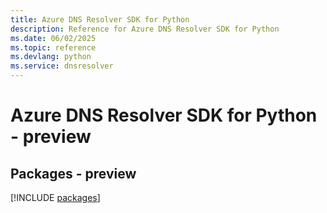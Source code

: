 ```yaml
---
title: Azure DNS Resolver SDK for Python
description: Reference for Azure DNS Resolver SDK for Python
ms.date: 06/02/2025
ms.topic: reference
ms.devlang: python
ms.service: dnsresolver
---
```

# Azure DNS Resolver SDK for Python - preview
## Packages - preview
[!INCLUDE [packages](dns-resolver-index.md)]